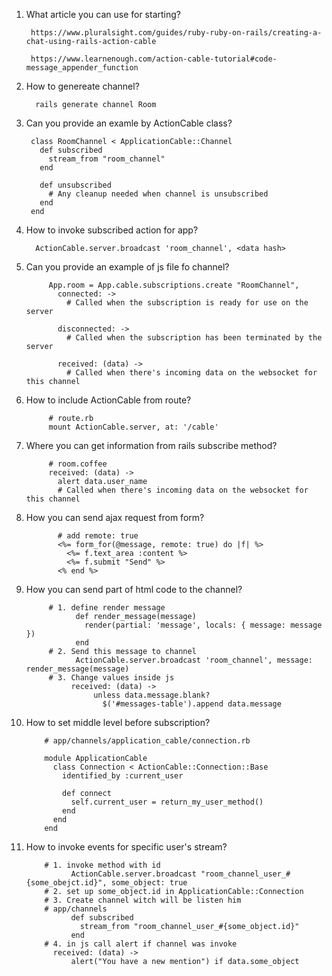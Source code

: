 1. What article you can use for starting?
      
        https://www.pluralsight.com/guides/ruby-ruby-on-rails/creating-a-chat-using-rails-action-cable
        
        https://www.learnenough.com/action-cable-tutorial#code-message_appender_function
2. How to genereate channel?
      
         rails generate channel Room
3. Can you provide an examle by ActionCable class?
            
        class RoomChannel < ApplicationCable::Channel
          def subscribed
            stream_from "room_channel"
          end

          def unsubscribed
            # Any cleanup needed when channel is unsubscribed
          end
        end
4. How to invoke subscribed action for app?
      
         ActionCable.server.broadcast 'room_channel', <data hash>

5. Can you provide an example of js file fo channel?
      
            App.room = App.cable.subscriptions.create "RoomChannel",
              connected: ->
                # Called when the subscription is ready for use on the server

              disconnected: ->
                # Called when the subscription has been terminated by the server

              received: (data) ->
                # Called when there's incoming data on the websocket for this channel
6. How to include ActionCable from route?
            
            # route.rb
            mount ActionCable.server, at: '/cable'
            
7. Where you can get information from rails subscribe method?
            
            # room.coffee
            received: (data) ->
              alert data.user_name
              # Called when there's incoming data on the websocket for this channel
8. How you can send ajax request from form?
                  
              # add remote: true
              <%= form_for(@message, remote: true) do |f| %>
                <%= f.text_area :content %>
                <%= f.submit "Send" %>
              <% end %>
9. How you can send part of html code to the channel?
      
            # 1. define render message
                  def render_message(message)
                    render(partial: 'message', locals: { message: message })
                  end
            # 2. Send this message to channel
                  ActionCable.server.broadcast 'room_channel', message: render_message(message)
            # 3. Change values inside js
                 received: (data) ->
                      unless data.message.blank?
                        $('#messages-table').append data.message
10. How to set middle level before subscription?
            
            # app/channels/application_cable/connection.rb
            
            module ApplicationCable
              class Connection < ActionCable::Connection::Base
                identified_by :current_user

                def connect
                  self.current_user = return_my_user_method()
                end
              end
            end
11. How to invoke events for specific user's stream?
            
            # 1. invoke method with id
                  ActionCable.server.broadcast "room_channel_user_#{some_obejct.id}", some_object: true
            # 2. set up some_object.id in ApplicationCable::Connection
            # 3. Create channel witch will be listen him
            # app/channels
                  def subscribed
                    stream_from "room_channel_user_#{some_object.id}"
                  end
            # 4. in js call alert if channel was invoke
              received: (data) ->
                  alert("You have a new mention") if data.some_object
